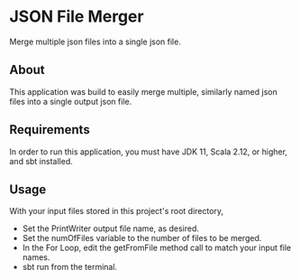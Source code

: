 # JSON File Merger
Merge multiple json files into a single json file.

## About
This application was build to easily merge multiple, similarly named json files into a single output json file.

## Requirements
In order to run this application, you must have JDK 11, Scala 2.12, or higher, and sbt installed.

## Usage
With your input files stored in this project's root directory,
* Set the PrintWriter output file name, as desired.
* Set the numOfFiles variable to the number of files to be merged.
* In the For Loop, edit the getFromFile method call to match your input file names.
* sbt run from the terminal.